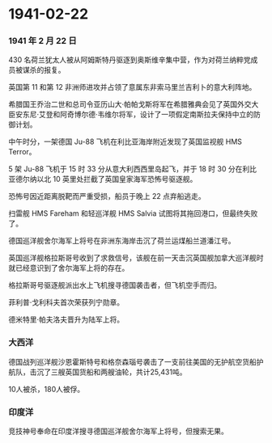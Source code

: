 # 1941-02-22

### 1941 年 2 月 22 日

430
名荷兰犹太人被从阿姆斯特丹驱逐到奥斯维辛集中营，作为对荷兰纳粹党成员被谋杀的报复。

英国第 11 和第 12 非洲师进攻并占领了意属东非索马里兰吉利卜的意大利阵地。

希腊国王乔治二世和总司令亚历山大·帕帕戈斯将军在希腊雅典会见了英国外交大臣安东尼·艾登和阿奇博尔德·韦维尔将军，设计了一项假定南斯拉夫保持中立的防御计划。

中午时分，一架德国 Ju-88 飞机在利比亚海岸附近发现了英国监视舰 HMS
Terror。

5 架 Ju-88 飞机于 15 时 33 分从意大利西西里岛起飞，并于 18 时 30
分在利比亚德尔纳以北 10 英里处拦截了英国皇家海军恐怖号驱逐舰。

恐怖号因近距离脱靶而严重受损，船员于晚上 22 点弃船逃走。

扫雷舰 HMS Fareham 和轻巡洋舰 HMS Salvia
试图将其拖回港口，但最终失败了。

德国巡洋舰舍尔海军上将号在非洲东海岸击沉了荷兰运煤船兰道潘江号。

英国巡洋舰格拉斯哥号收到了求救信号，该舰在前一天击沉英国舰加拿大巡洋舰时就已经意识到了舍尔海军上将的存在。

格拉斯哥号驱逐舰派出水上飞机搜寻德国袭击者，但飞机空手而归。

菲利普·戈利科夫首次荣获列宁勋章。

德米特里·帕夫洛夫晋升为陆军上将。

### 大西洋

德国战列巡洋舰沙恩霍斯特号和格奈森瑙号袭击了一支前往美国的无护航空货船护航队，击沉了三艘英国货船和两艘油轮，共计25,431吨。

10人被杀，180人被俘。

### 印度洋

竞技神号奉命在印度洋搜寻德国巡洋舰舍尔海军上将号，但搜索无果。
